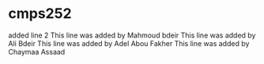 # cmps252
added line 2
This line was added by Mahmoud bdeir
This line was added by Ali Bdeir
This line was added by Adel Abou Fakher
This line was added by Chaymaa Assaad
